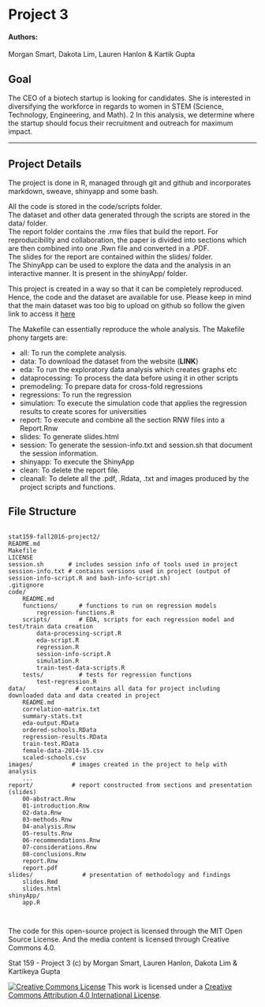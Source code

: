 # Project 3
#### Authors:

Morgan Smart, Dakota Lim, Lauren Hanlon & Kartik Gupta

## Goal

The CEO of a biotech startup is looking for candidates. She is interested in diversifying the workforce in regards to women in STEM (Science, Technology, Engineering, and Math). 2 In this analysis, we determine where the startup should focus their recruitment and outreach for maximum impact.

__________________________________________________________________________

## Project Details

The project is done in R, managed through git and github and incorporates markdown, sweave, shinyapp and some bash.   

All the code is stored in the code/scripts folder.    
The dataset and other data generated through the scripts are stored in the data/ folder.   
The report folder contains the .rnw files that build the report. For reproducibility and collaboration, the paper is divided into sections which are then combined into one .Rwn file and converted in a .PDF.   
The slides for the report are contained within the slides/ folder.  
The ShinyApp can be used to explore the data and the analysis in an interactive manner. It is present in the shinyApp/ folder.  

This project is created in a way so that it can be completely reproduced. Hence, the code and the dataset are available for use. Please keep in mind that the main dataset was too big to upload on github so follow the given link to access it [here](https://ed-public-download.apps.cloud.gov/downloads/Most-Recent-Cohorts-All-Data-Elements.csv)    

The Makefile can essentially reproduce the whole analysis. The Makefile phony targets are:

- all: To run the complete analysis.  
- data: To download the dataset from the website (**LINK**)
- eda: To run the exploratory data analysis which creates graphs etc
- dataprocessing: To process the data before using it in other scripts
- premodeling: To prepare data for cross-fold regressions
- regressions: To run the regression  
- simulation: To execute the simulation code that applies the regression results to create scores for universities 
- report: To execute and combine all the section RNW files into a Report.Rnw 
- slides: To generate slides.html  
- session: To generate the session-info.txt and session.sh that document the session information. 
- shinyapp: To execute the ShinyApp
- clean: To delete the report file.  
- cleanall: To delete all the .pdf, .Rdata, .txt and images produced by the project scripts and functions.

## File Structure
<pre><code>
stat159-fall2016-project2/
README.md
Makefile
LICENSE
session.sh       # includes session info of tools used in project
session-info.txt # contains versions used in project (output of session-info-script.R and bash-info-script.sh)
.gitignore
code/
    README.md
    functions/      # functions to run on regression models
        regression-functions.R
    scripts/        # EDA, scripts for each regression model and test/train data creation
        data-processing-script.R
        eda-script.R    
        regression.R
        session-info-script.R
        simulation.R
        train-test-data-scripts.R
    tests/          # tests for regression functions
        test-regression.R
data/              # contains all data for project including downloaded data and data created in project
    README.md
    correlation-matrix.txt
    summary-stats.txt
    eda-output.RData
    ordered-schools.RData
    regression-results.RData
    train-test.RData
    female-data-2014-15.csv
    scaled-schools.csv
images/           # images created in the project to help with analysis
    ...
report/           # report constructed from sections and presentation (slides)
    00-abstract.Rnw
    01-introduction.Rnw
    02-data.Rnw
    03-methods.Rnw
    04-analysis.Rnw
    05-results.Rnw
    06-recommendations.Rnw
    07-considerations.Rnw
    08-conclusions.Rnw
    report.Rnw
    report.pdf
slides/              # presentation of methodology and findings
    slides.Rmd
    slides.html
shinyApp/
    app.R


</code></pre>

The code for this open-source project is licensed through the MIT Open Source License. And the media content is licensed through Creative Commons 4.0.

Stat 159 - Project 3 (c) by Morgan Smart, Lauren Hanlon, Dakota Lim & Kartikeya Gupta

[![Creative Commons
License](https://i.creativecommons.org/l/by/4.0/88x31.png)](http://creativecommons.org/licenses/by/4.0/)
This work is licensed under a [Creative Commons Attribution 4.0
International License](http://creativecommons.org/licenses/by/4.0/).